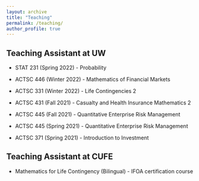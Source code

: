 ```yaml
---
layout: archive
title: "Teaching"
permalink: /teaching/
author_profile: true
---
```


## Teaching Assistant at UW
  
  - STAT  231 (Spring 2022) - Probability
  
  - ACTSC 446 (Winter 2022) - Mathematics of Financial Markets
  
  - ACTSC 331 (Winter 2022) - Life Contingencies 2
  
  - ACTSC 431 (Fall 2021) - Casualty and Health Insurance Mathematics 2
  
  - ACTSC 445 (Fall 2021) - Quantitative Enterprise Risk Management
  
  - ACTSC 445 (Spring 2021) - Quantitative Enterprise Risk Management
  
  - ACTSC 371 (Spring 2021) - Introduction to Investment
  
  
## Teaching Assistant at CUFE
 
  - Mathematics for Life Contingency (Bilingual) - IFOA certification course
